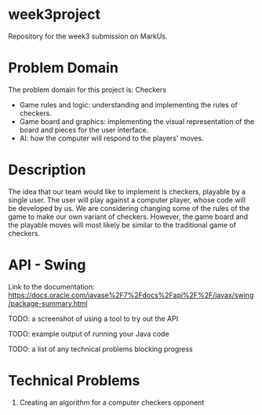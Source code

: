 # week3project
Repository for the week3 submission on MarkUs.


# Problem Domain

The problem domain for this project is: 
Checkers
- Game rules and logic: understanding and implementing the rules of checkers.
- Game board and graphics: implementing the visual representation of the board and pieces for the user interface.
- AI: how the computer will respond to the players' moves.

# Description

The idea that our team would like to implement is checkers, playable by a single user. The user will play against a computer player, whose code will be developed by us. We are considering changing some of the rules of the game to make our own variant of checkers. However, the game board and the playable moves will most likely be similar to the traditional game of checkers.

# API - Swing

Link to the documentation: https://docs.oracle.com/javase%2F7%2Fdocs%2Fapi%2F%2F/javax/swing/package-summary.html

TODO: a screenshot of using a tool to try out the API

TODO: example output of running your Java code

TODO: a list of any technical problems blocking progress

# Technical Problems
1. Creating an algorithm for a computer checkers opponent

